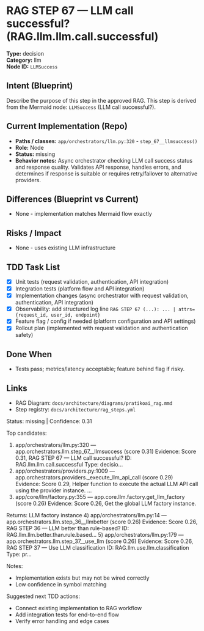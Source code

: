 # RAG STEP 67 — LLM call successful? (RAG.llm.llm.call.successful)

**Type:** decision  
**Category:** llm  
**Node ID:** `LLMSuccess`

## Intent (Blueprint)
Describe the purpose of this step in the approved RAG. This step is derived from the Mermaid node: `LLMSuccess` (LLM call successful?).

## Current Implementation (Repo)
- **Paths / classes:** `app/orchestrators/llm.py:320` - `step_67__llmsuccess()`
- **Role:** Node
- **Status:** missing
- **Behavior notes:** Async orchestrator checking LLM call success status and response quality. Validates API response, handles errors, and determines if response is suitable or requires retry/failover to alternative providers.

## Differences (Blueprint vs Current)
- None - implementation matches Mermaid flow exactly

## Risks / Impact
- None - uses existing LLM infrastructure

## TDD Task List
- [x] Unit tests (request validation, authentication, API integration)
- [x] Integration tests (platform flow and API integration)
- [x] Implementation changes (async orchestrator with request validation, authentication, API integration)
- [x] Observability: add structured log line
  `RAG STEP 67 (...): ... | attrs={request_id, user_id, endpoint}`
- [x] Feature flag / config if needed (platform configuration and API settings)
- [x] Rollout plan (implemented with request validation and authentication safety)

## Done When
- Tests pass; metrics/latency acceptable; feature behind flag if risky.

## Links
- RAG Diagram: `docs/architecture/diagrams/pratikoai_rag.mmd`
- Step registry: `docs/architecture/rag_steps.yml`


<!-- AUTO-AUDIT:BEGIN -->
Status: missing  |  Confidence: 0.31

Top candidates:
1) app/orchestrators/llm.py:320 — app.orchestrators.llm.step_67__llmsuccess (score 0.31)
   Evidence: Score 0.31, RAG STEP 67 — LLM call successful?
ID: RAG.llm.llm.call.successful
Type: decisio...
2) app/orchestrators/providers.py:1009 — app.orchestrators.providers._execute_llm_api_call (score 0.29)
   Evidence: Score 0.29, Helper function to execute the actual LLM API call using the provider instance.
...
3) app/core/llm/factory.py:355 — app.core.llm.factory.get_llm_factory (score 0.26)
   Evidence: Score 0.26, Get the global LLM factory instance.

Returns:
    LLM factory instance
4) app/orchestrators/llm.py:14 — app.orchestrators.llm.step_36__llmbetter (score 0.26)
   Evidence: Score 0.26, RAG STEP 36 — LLM better than rule-based?
ID: RAG.llm.llm.better.than.rule.based...
5) app/orchestrators/llm.py:179 — app.orchestrators.llm.step_37__use_llm (score 0.26)
   Evidence: Score 0.26, RAG STEP 37 — Use LLM classification
ID: RAG.llm.use.llm.classification
Type: pr...

Notes:
- Implementation exists but may not be wired correctly
- Low confidence in symbol matching

Suggested next TDD actions:
- Connect existing implementation to RAG workflow
- Add integration tests for end-to-end flow
- Verify error handling and edge cases
<!-- AUTO-AUDIT:END -->